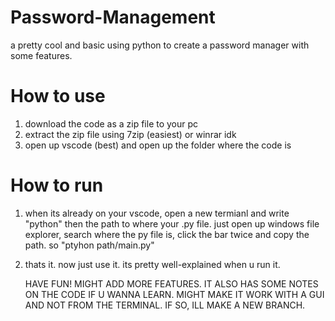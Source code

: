 # Password-Management
a pretty cool and basic using python to create a password manager with some features.

# How to use
1. download the code as a zip file to your pc
2. extract the zip file using 7zip (easiest) or winrar idk
3. open up vscode (best) and open up the folder where the code is


# How to run
1. when its already on your vscode, open a new termianl and write "python" then the path to where your .py file.
   just open up windows file explorer, search where the py file is, click the bar twice and copy the path. so "ptyhon path/main.py"
2. thats it. now just use it. its pretty well-explained when u run it.

   HAVE FUN! MIGHT ADD MORE FEATURES. IT ALSO HAS SOME NOTES ON THE CODE IF U WANNA LEARN.
   MIGHT MAKE IT WORK WITH A GUI AND NOT FROM THE TERMINAL. IF SO, ILL MAKE A NEW BRANCH.

